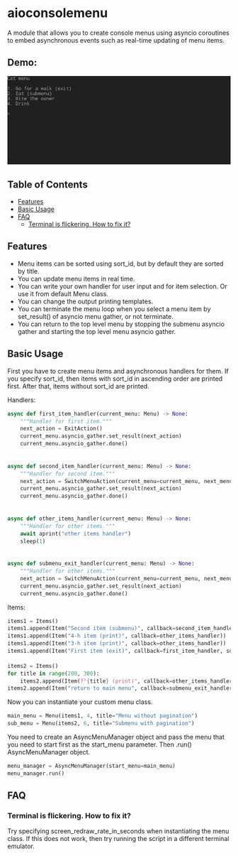 # aioconsolemenu

A module that allows you to create console menus using asyncio coroutines to embed asynchronous events such as real-time updating of menu items.

## Demo:

![Image alt](https://github.com/borontov/aioconsolemenu/blob/master/demo.gif)

## Table of Contents
- [Features](#features)
- [Basic Usage](#basic-usage)
- [FAQ](#faq)
    - [Terminal is flickering. How to fix it?](#terminal-is-flickering-how-to-fix-it)

## Features

- Menu items can be sorted using sort_id, but by default they are sorted by title.
- You can update menu items in real time.
- You can write your own handler for user input and for item selection. Or use it from default Menu class.
- You can change the output printing templates.
- You can terminate the menu loop when you select a menu item by set_result() of asyncio menu gather, or not terminate.
- You can return to the top level menu by stopping the submenu asyncio gather and starting the top level menu asyncio gather.

## Basic Usage

First you have to create menu items and asynchronous handlers for them. If you specify sort_id, then items with sort_id in ascending order are printed first. After that, items without sort_id are printed.

Handlers:
```python
async def first_item_handler(current_menu: Menu) -> None:
    """Handler for first item."""
    next_action = ExitAction()
    current_menu.asyncio_gather.set_result(next_action)
    current_menu.asyncio_gather.done()


async def second_item_handler(current_menu: Menu) -> None:
    """Handler for second item."""
    next_action = SwitchMenuAction(current_menu=current_menu, next_menu=sub_menu)
    current_menu.asyncio_gather.set_result(next_action)
    current_menu.asyncio_gather.done()


async def other_items_handler(current_menu: Menu) -> None:
    """Handler for other items."""
    await aprint("other items handler")
    sleep(1)


async def submenu_exit_handler(current_menu: Menu) -> None:
    """Handler for other items."""
    next_action = SwitchMenuAction(current_menu=current_menu, next_menu=main_menu)
    current_menu.asyncio_gather.set_result(next_action)
    current_menu.asyncio_gather.done()
```

Items:
```python
items1 = Items()
items1.append(Item("Second item (submenu)", callback=second_item_handler, sort_id=5))
items1.append(Item("4-h item (print)", callback=other_items_handler))
items1.append(Item("3-h item (print)", callback=other_items_handler))
items1.append(Item("First item (exit)", callback=first_item_handler, sort_id=3))

items2 = Items()
for title in range(200, 300):
    items2.append(Item(f"{title} (print)", callback=other_items_handler))
items2.append(Item("return to main menu", callback=submenu_exit_handler, sort_id=0))
```

Now you can instantiate your custom menu class.

```python
main_menu = Menu(items1, 4, title="Menu without pagination")
sub_menu = Menu(items2, 6, title="Submenu with pagination")
```

You need to create an AsyncMenuManager object and pass the menu that you need to start first as the start_menu parameter. Then .run() AsyncMenuManager object.

```python
menu_manager = AsyncMenuManager(start_menu=main_menu)
menu_manager.run()
```


## FAQ

### Terminal is flickering. How to fix it?
Try specifying screen_redraw_rate_in_seconds when instantiating the menu class. If this does not work, then try running the script in a different terminal emulator.

